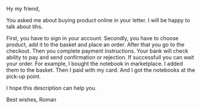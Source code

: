 Hy my friend,

You asked me about buying product online in your letter. I will be happy to talk about tihs.

First, you have to sign in your account. Secondly, you have to choose product, add it to the basket and place an order. After that  you go to the checkout.  Then you complete payment instructions. Your bank will check ability to pay and send confirmation or rejection. If successfull you can wait your order. 
For example, I bought the notebook in marketplace. I added them to the basket. Then I paid with my card. And I got the notebooks at the pick-up point. 

I hope this description can help you.

Best wishes,
Roman